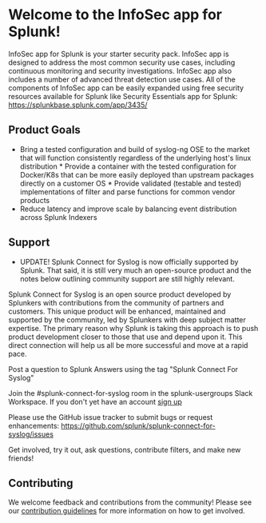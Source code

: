 # Welcome to the InfoSec app for Splunk!

InfoSec app for Splunk is your starter security pack. InfoSec app is
designed to address the most common security use cases, including
continuous monitoring and security investigations. InfoSec app also
includes a number of advanced threat detection use cases. All of the
components of InfoSec app can be easily expanded using free security
resources available for Splunk like Security Essentials app for Splunk:
https://splunkbase.splunk.com/app/3435/

## Product Goals

* Bring a tested configuration and build of syslog-ng OSE to the market
that will function consistently regardless of the underlying host's
linux distribution * Provide a container with the tested configuration
for Docker/K8s that can be more easily deployed than upstream packages
directly on a customer OS * Provide validated (testable and tested)
implementations of filter and parse functions for common vendor products
* Reduce latency and improve scale by balancing event distribution
across Splunk Indexers


## Support

* UPDATE! Splunk Connect for Syslog is now officially supported by
Splunk.  That said, it is still very much an open-source product and the
notes below outlining community support are still highly relevant.

Splunk Connect for Syslog is an open source product developed by
Splunkers with contributions from the community of partners and
customers. This unique product will be enhanced, maintained and
supported by the community, led by Splunkers with deep subject matter
expertise. The primary reason why Splunk is taking this approach is to
push product development closer to those that use and depend upon it.
This direct connection will help us all be more successful and move at a
rapid pace.

Post a question to Splunk Answers using the tag "Splunk Connect For
Syslog"

Join the #splunk-connect-for-syslog room in the splunk-usergroups Slack
Workspace. If you don't yet have an account [sign
up](https://docs.splunk.com/Documentation/Community/1.0/community/Chat)

Please use the GitHub issue tracker to submit bugs or request
enhancements: https://github.com/splunk/splunk-connect-for-syslog/issues

Get involved, try it out, ask questions, contribute filters, and make
new friends!

## Contributing

We welcome feedback and contributions from the community! Please see our
[contribution guidelines](CONTRIBUTING.md) for more information on how
to get involved.
